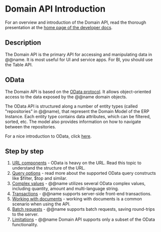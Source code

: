 # Domain API Introduction

For an overview and introduction of the Domain API, read the thorough presentation at the [home page of the developer docs](~/index.md#the-domain-api).

## Description

The Domain API is the primary API for accessing and manipulating data in @@name.
It is most useful for UI and service apps.
For BI, you should use the Table API.

## OData

The Domain API is based on the [OData protocol](https://www.odata.org/).
It allows object-oriented access to the data exposed by the @@name domain objects.

The OData API is structured along a number of entity types (called "repositories" in @@name), that represent the Domain Model of the ERP Instance.
Each entity type contains data attributes, which can be filtered, sorted, etc.
The model also provides information on how to navigate between the repositories.

For a nice introduction to OData, click [here](https://www.odata.org/getting-started/basic-tutorial/).

## Step by step

1. [URL components](url-components.md) - OData is heavy on the URL. Read this topic to understand the structure of the URL.
1. [Query options](query-options/index.md) - read more about the supported OData query constructs like $filter, $top and similar.
1. [Complex values](complex-values.md) - @@name utilizes several OData complex values, including quantity, amount and multi-language string.
1. [Transactions](transactions.md) - @@name supports server-side front-end transactions.
1. [Working with documents](working-with-documents.md) - working with documents is a common scenario when using the API.
1. [Batch requests](batch-requests.md) - @@name supports batch requests, saving round-trips to the server.
1. [Limitations](odata-limitations.md) - @@name Domain API supports only a subset of the OData functionality.
